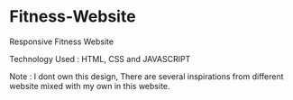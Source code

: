 # Fitness-Website
Responsive Fitness Website

Technology Used : HTML, CSS and JAVASCRIPT

Note : I dont own this design, There are several inspirations from different website mixed with my own in this website.
